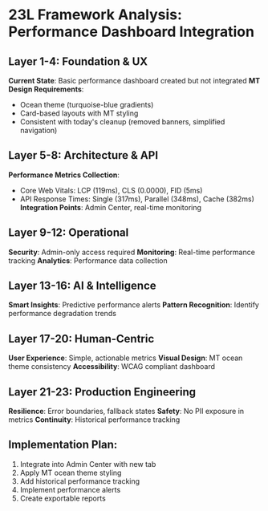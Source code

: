 # 23L Framework Analysis: Performance Dashboard Integration

## Layer 1-4: Foundation & UX
**Current State**: Basic performance dashboard created but not integrated
**MT Design Requirements**: 
- Ocean theme (turquoise-blue gradients)
- Card-based layouts with MT styling
- Consistent with today's cleanup (removed banners, simplified navigation)

## Layer 5-8: Architecture & API
**Performance Metrics Collection**:
- Core Web Vitals: LCP (119ms), CLS (0.0000), FID (5ms) 
- API Response Times: Single (317ms), Parallel (348ms), Cache (382ms)
**Integration Points**: Admin Center, real-time monitoring

## Layer 9-12: Operational
**Security**: Admin-only access required
**Monitoring**: Real-time performance tracking
**Analytics**: Performance data collection

## Layer 13-16: AI & Intelligence
**Smart Insights**: Predictive performance alerts
**Pattern Recognition**: Identify performance degradation trends

## Layer 17-20: Human-Centric
**User Experience**: Simple, actionable metrics
**Visual Design**: MT ocean theme consistency
**Accessibility**: WCAG compliant dashboard

## Layer 21-23: Production Engineering
**Resilience**: Error boundaries, fallback states
**Safety**: No PII exposure in metrics
**Continuity**: Historical performance tracking

## Implementation Plan:
1. Integrate into Admin Center with new tab
2. Apply MT ocean theme styling
3. Add historical performance tracking
4. Implement performance alerts
5. Create exportable reports